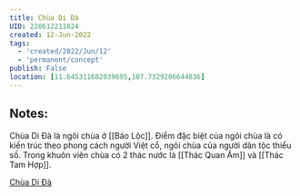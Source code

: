 ```yaml
---
title: Chùa Di Đà
UID: 220612211024
created: 12-Jun-2022
tags:
  - 'created/2022/Jun/12'
  - 'permanent/concept'
publish: False
location: [11.645311682039695,107.7329206644836]
---
```

## Notes:
Chùa Di Đà là ngôi chùa ở [[Bảo Lộc]]. Điểm đặc biệt của ngôi chùa là có kiến trúc theo phong cách người Việt cổ, ngôi chùa của người dân tộc thiểu số. Trong khuôn viên chùa có 2 thác nước là [[Thác Quan Âm]] và [[Thác Tam Hợp]].


[Chùa Di Đà](geo:11.645311682039695,107.7329206644836)
